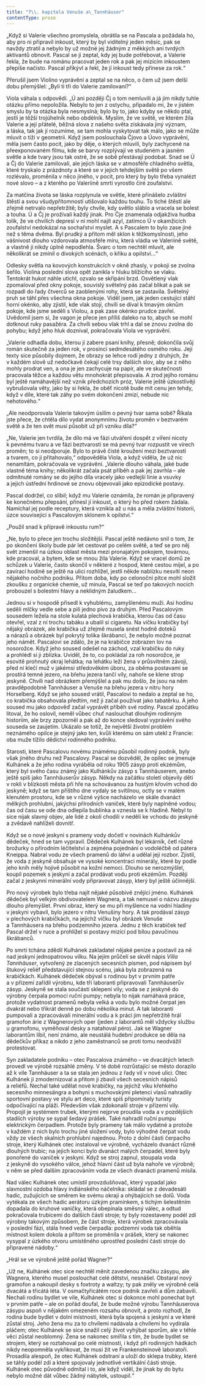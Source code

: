 ```yaml
---
title: "7\\. kapitola Venuše a\_Tannhäuser"
contentType: prose
---
```


<section>

„Když si Valerie všechno promyslela, obrátila se na Pascala a požádala ho, aby pro ni připravil inkoust, který by byl viditelný jeden měsíc, pak se navždy ztratil a nebylo by už možné jej žádným z měkkých ani tvrdých aktivantů obnovit. Pascal se jí zeptal, kdy jej bude potřebovat, a Valerie řekla, že bude na románu pracovat jeden rok a pak jej mizícím inkoustem přepíše načisto. Pascal přikývl a řekl, že jí inkoust tedy přinese za rok.“

Přerušil jsem Violino vyprávění a zeptal se na něco, o čem už jsem delší dobu přemýšlel: „Byli ti tři do Valerie zamilovaní?“

Viola váhala s odpovědí. „Ú ani později Čj o tom nemluvili a já jim nikdy tuhle otázku přímo nepoložila. Nebylo to jen z ostychu, připadalo mi, že v jistém smyslu by ta otázka byla nesmyslná; bylo by to, jako kdyby se někdo ptal, jestli je těžší trojúhelník nebo obdélník. Myslím, že ve světě, ve kterém žila Valerie a její přátelé, běžná slova z našeho světa získávala jiný význam, a láska, tak jak jí rozumíme, se tam mohla vyskytovat tak málo, jako se může mluvit o tíži v geometrii. Když jsem poslouchala Čjovo a Úovo vyprávění, měla jsem často pocit, jako by děje, o kterých mluvili, byly zachycené na přeexponovaném filmu, kde se barvy rozplývají ve studeném a jasném světle a kde tvary jsou tak ostré, že se sobě přestávají podobat. Snad se Ú a Čj do Valerie zamilovali, ale jejich láska se v atmosféře chladného světla, které tryskalo z prázdnoty a které se v jejich tehdejším světě po všem rozlévalo, proměnila v něco jiného, v pocit, pro který by bylo třeba vynalézt nové slovo – a z kterého po Valeriině smrti vyrostlo čiré zoufalství.

Za matčina života se láska rozplynula ve světle, které přinášelo zvláštní štěstí a svou všudypřítomností utišovalo každou touhu. To tiché štěstí ale zřejmě netrvalo nepřetržitě; byly chvíle, kdy světlo sláblo a vracela se bolest a touha. Ú a Čj je prožívali každý jinak. Pro Čje znamenala odjakživa hudba tolik, že ve chvílích depresí v ní mohl najít azyl, zatímco Ú v okamžicích zoufalství nedokázal na sochařství myslet. A s Pascalem to bylo zase jiné než s těma dvěma. Byl prudký a přitom měl sklon k těžkomyslnosti, jeho vášnivost dlouho vzdorovala atmosféře míru, která vládla ve Valeriině světě, a vlastně jí nikdy úplně nepodlehla. Švarc o tom nechtěl mluvit, ale několikrát se zmínil o divokých scénách, o křiku a opilství…“

Odlesky světla na kovových konstrukcích v okně zhasly, v pokoji se zvolna šeřilo. Violina poslední slova opět zanikla v hluku blížícího se vlaku. Tentokrát hukot náhle utichl, ozvalo se skřípání brzd. Osvětlený vlak zpomaloval před okny pokoje, souvislý světelný pás začal blikat a pak se rozpadl do řady čtverců se zaoblenými rohy, která se zastavila. Světelný pruh se táhl přes všechna okna pokoje. Viděl jsem, jak jeden cestující stáhl horní okénko, aby zjistil, kde vlak stojí, chvíli se díval k tmavým oknům pokoje, kde jsme seděli s Violou, a pak zase okénko prudce zavřel. Uvědomil jsem si, že vagon je přece jen příliš daleko na to, abych se mohl dotknout ruky pasažéra. Za chvíli sebou vlak trhl a dal se znovu zvolna do pohybu; když jeho hluk dozníval, pokračovala Viola ve vyprávění.

„Valerie odhadla dobu, kterou jí zabere psaní knihy, přesně; dokončila svůj román skutečně za jeden rok, v prosinci sedmdesátého osmého roku. Její texty sice působily dojmem, že obrazy se lehce rodí jedny z druhých, že v každém slově už nedočkavě čekají celé trsy dalších slov, aby se z něho mohly prodrat ven, a ona je jen zachycuje na papír, ale ve skutečnosti pracovala těžce a každou větu mnohokrát přepisovala. A zrod jejího románu byl ještě namáhavější než vznik předchozích próz, Valerie ještě úzkostlivěji vybrušovala věty, jako by si řekla, že oběť nicotě bude mít cenu jen tehdy, když v díle, které tak záhy po svém dokončení zmizí, nebude nic nehotového.“

„Ale neodporovala Valerie takovým úsilím o pevný tvar sama sobě? Říkala jste přece, že chtěla dílo vydat anonymnímu životu proměn v beztvarém světě a že ten svět musí působit už při vzniku díla?“

„Ne, Valerie jen tvrdila, že dílo má ve fázi utváření dospět z víření nicoty k pevnému tvaru a ve fázi beztvarosti se má pevný tvar rozpustit ve vírech proměn; to si neodporuje. Bylo to právě čisté kroužení mezi beztvarostí a tvarem, co ji přitahovalo,“ odpověděla Viola, a když viděla, že už nic nenamítám, pokračovala ve vyprávění. „Valerie dlouho váhala, jaké bude vlastně téma knihy; několikrát začala psát příběh a pak jej zavrhla – ale odmítnuté romány se do jejího díla vracely jako vedlejší linie a vsuvky a jejich ústřední hrdinové se znovu objevovali jako epizodické postavy.

Pascal dodržel, co slíbil; když mu Valerie oznámila, že román je připravený ke konečnému přepsání, přinesl jí inkoust, o který ho před rokem žádala. Namíchal jej podle receptury, která vznikla až u nás a měla zvláštní historii, úzce související s Pascalovým sklonem k opilství.“

„Použil snad k přípravě inkoustu rum?“

„Ne, bylo to přece jen trochu složitější. Pascal ještě nedávno snil o tom, že po skončení školy bude pár let cestovat po celém světě, a teď se pro něj svět zmenšil na úzkou oblast města mezi pronajatým pokojem, továrnou, kde pracoval, a bytem, kde se mnou žila Valerie. Když se vracel domů ze schůzek u Valerie, často skončil v některé z hospod, které cestou míjel, a po zavírací hodině se ještě na ulici rozhlížel, jestli někde nablízku nesvítí neon nějakého nočního podniku. Přitom doba, kdy po celonoční pitce mohl složit zkoušku z organické chemie, už minula, Pascal se teď po takových nocích probouzel s bolestmi hlavy a neklidným žaludkem…

Jednou si v hospodě přisedl k vyhublému, zamyšlenému muži. Asi hodinu seděli mlčky vedle sebe a pili jedno pivo za druhým. Před Pascalovým sousedem ležela na stole kulatá plechová krabička, kterou čas od času otevřel, vzal z ní trochu tabáku a ubalil si cigaretu. Na víčku krabičky byl nějaký obrázek, ale krabička už zřejmě musela snést hodně doteků a nárazů a obrázek byl pokrytý tolika škrábanci, že nebylo možné poznat jeho námět. Pascalovi se zdálo, že je na krabičce zobrazen lov na nosorožce. Když jeho soused odešel na záchod, vzal krabičku do ruky a prohlédl si ji zblízka. Uviděl, že to, co pokládal za roh nosorožce, je esovitě prohnutý okraj lehátka; na lehátku leží žena v průsvitném závoji, před ní klečí muž v jakémsi středověkém úboru, za oběma postavami se prostírá temné jezero, na břehu jezera tančí víly, nahoře se klene strop jeskyně. Chvíli nad obrázkem přemýšlel a pak mu došlo, že jsou na něm pravděpodobně Tannhäuser a Venuše na břehu jezera v nitru hory Horselberg. Když se jeho soused vrátil, Pascalovi to nedalo a zeptal se ho, co krabička obsahovala předtím, než ji začal používat jako tabatěrku. A jeho soused mu jako odpověď začal vyprávět příběh své rodiny. Pascal zpočátku litoval, že ho oslovil, neměl vůbec chuť naslouchat dlouhým rodinným historiím, ale brzy zpozorněl a pak až do konce sledoval vyprávění svého souseda se zaujetím. Ukázalo se totiž, že největší životní problém neznámého opilce je stejný jako ten, kvůli kterému on sám utekl z Francie: oba muže tížilo dědictví rodinného podniku.

Starosti, které Pascalovu novému známému působil rodinný podnik, byly však jiného druhu než Pascalovy. Pascal se dozvěděl, že opilec se jmenuje Kulhánek a že jeho rodina vyráběla od roku 1905 zásyp proti ekzémům, který byl svého času známý jako Kulhánkův zásyp s Tannhäuserem, anebo ještě spíš jako Tannhäuserův zásyp. Někdy na začátku století objevily děti v rokli v blízkosti města při hře na schovávanou za hustým křovím vchod do jeskyně; když se tam příštího dne vydaly se svítilnou, octly se v malém klenutém prostoru, kde se v různé výšce nacházelo ve skále dvanáct mělkých prohlubní, jakýchsi přírodních vaniček, které byly naplněné vodou; čas od času se ode dna odlepila bublinka a vznesla se k hladině. Nebyl to sice nijak slavný objev, ale lidé z okolí chodili v neděli ke vchodu do jeskyně a zvědavě nahlíželi dovnitř.

Když se o nové jeskyni s prameny vody dočetl v novinách Kulhán­kův dědeček, hned se tam vypravil. Dědeček Kulhánek byl lékárník, četl různé brožurky o přírodním léčitelství a zejména pojednání o vodoléčbě od pátera Kneippa. Nabral vodu ze všech pramenů do láhví a udělal její rozbor. Zjistil, že voda z jeskyně obsahuje ve vysoké koncentraci minerály, které by podle jeho knih měly hojivě působit na kožní nemoci. Dlouho se nerozmýšlel, koupil pozemek s jeskyní a začal prodávat vodu proti ekzémům. Později začal z jeskynní minerální vody připravovat zásyp, který byl ještě účinnější.

Pro nový výrobek bylo třeba najít nějaké působivě znějící jméno. Kulhánek dědeček byl velkým obdivovatelem Wagnera, a tak nemusel o názvu zásypu dlouho přemýšlet. První obraz, který se mu při myšlence na vodní hladiny v jeskyni vybavil, bylo jezero v nitru Venušiny hory. A tak prodával zásyp v plechových krabičkách, na jejichž víčku byl obrázek Venuše a Tannhäusera na břehu podzemního jezera. Jednu z těch krabiček teď Pascal držel v ruce a prohlížel si postavy mizící pod bílou pavučinou škrábanců.

Po smrti tchána zdědil Kulhánek zakladatel nějaké peníze a postavil za ně nad jeskyní jednopatrovou vilku. Na jejím průčelí se skvěl nápis _Villa Tannhäuser_, vytvořený ze zlacených secesních písmen, pod nápisem byl štukový reliéf představující stejnou scénu, jaká byla zobrazená na krabičkách. Kulhánek dědeček obýval s rodinou byt v prvním patře a v přízemí zařídil výrobnu, kde tři laboranti připravovali Tannhäuserův zásyp. Jeskyně se stala součástí sklepení vily; voda se z jeskyně do výrobny čerpala pomocí ruční pumpy; nebyla to nijak namáhavá práce, protože vydatnost pramenů nebyla velká a vodu bylo možné čerpat jen dvakrát nebo třikrát denně po dobu několika minut. A tak laboranti pumpovali a zpracovávali minerální vodu a k práci jim nepřetržitě hrál gramofon árie z Wagnerových oper (jeden z laborantů měl vždycky službu u gramofonu, vyměňoval desky a natahoval péro). Jak se Wagner laborantům líbil, není známo, ale neustálá hudební produkce se děla na dědečkův příkaz a nikdo z jeho zaměstnanců se proti tomu neodvážil protestovat.

Syn zakladatele podniku – otec Pascalova známého – ve dvacátých letech provedl ve výrobě rozsáhlé změny. V té době rozrůstající se město dorazilo až k vile Tannhäuser a ta se stala jen jednou z řady vil v nové ulici. Otec Kulhánek ji zmodernizoval a přitom ji zbavil všech secesních nápisů a reliéfů. Nechal také udělat nové krabičky, na jejichž víku křehkého secesního minnesängra a bohyni s muchovskými pletenci vlasů nahradily sportovní postavy ve stylu art deco, které spíš připomínaly turisty odpočívající na pláži. Především však zdokonalil stroje v přízemí vily. Propojil je systémem trubek, kterými nejprve proudila voda a v pozdějších stadiích výroby se sypal šedavý prášek. Také nahradil ruční pumpu elektrickým čerpadlem. Protože byly prameny tak málo vydatné a protože v každém z nich bylo trochu jiné složení vody, bylo výhodné čerpat vodu vždy ze všech skalních prohlubní najednou. Proto z dolní části čerpacího stroje, který Kulhánek otec instaloval ve výrobně, vycházelo dvanáct různě dlouhých trubic; na jejich konci bylo dvanáct malých čerpadel, které byly ponořené do vaniček v jeskyni. Když se stroj zapnul, stoupala voda z jeskyně do vysokého válce, jehož hlavní část už byla nahoře ve výrobně; v něm se před dalším zpracováním voda ze všech dvanácti pramenů mísila.

Nad válec Kulhánek otec umístil provzdušňovač, který vypadal jako slavnostní ozdoba hlavy indiánského náčelníka: skládal se z devadesáti hadic, zužujících se směrem ke svému okraji a ohýbajících se dolů. Voda vytékala ze všech hadic aerátoru úzkým pramínkem, s tichým šelestěním dopadala do kruhové vaničky, která obepínala směsný válec, a odtud pokračovala trubicemi do dalších částí stroje; ty byly rozestaveny podél zdí výrobny takovým způsobem, že část stroje, která výrobek zpracovávala v poslední fázi, stála hned vedle čerpadla: podzemní voda tak oběhla místnost kolem dokola a přitom se proměnila v prášek, který se nakonec vysypal z úzkého otvoru umístěného uprostřed poslední části stroje do připravené nádoby.“

„Hrál se ve výrobně ještě pořád Wagner?“

„Už ne, Kulhánek otec sice nechtěl měnit zavedenou značku zásypu, ale Wagnera, kterého musel poslouchat celé dětství, nesnášel. Obstaral nový gramofon a nakoupil desky s foxtroty a waltzy; ty pak zněly ve výrobně celá dvacátá a třicátá léta. V osmačtyřicátém roce podnik zavřeli a dům zabavili. Nechali rodinu bydlet ve vile, Kulhánek otec si dokonce mohl ponechat byt v prvním patře – ale on pořád doufal, že bude možné výrobu Tannhäuserova zásypu aspoň v nějakém omezeném rozsahu obnovit, a proto rozhodl, že rodina bude bydlet v dolní místnosti, která byla spojená s jeskyní a ve které zůstal stroj. Jeho žena mu za to chvílemi nadávala a chvílemi ho vydírala pláčem; otec Kulhánek se sice snažil celý život vyhýbat sporům, ale v téhle věci zůstal neoblomný. Žena se nakonec smířila s tím, že bude bydlet se strojem, který se roztahoval po celé místnosti, i když při rodinných hádkách nikdy neopomněla vykřikovat, že musí žít ve Frankensteinově laboratoři. Prosadila alespoň, že otec Kulhánek odstraní a uloží do sklepa trubky, které se táhly podél zdí a které spojovaly jednotlivé vertikální části stroje. Kulhánek otec původně odmítal i to, ale když viděl, že jinak by do bytu nebylo možné dát vůbec žádný nábytek, ustoupil.“

</section>
